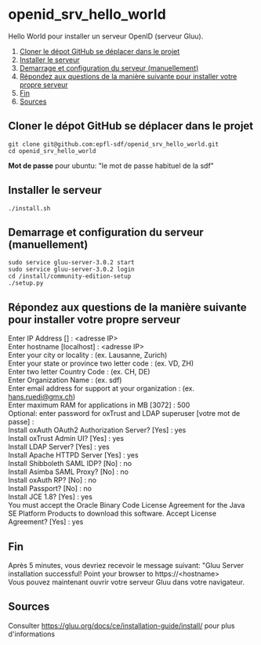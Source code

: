 # openid_srv_hello_world
Hello World pour installer un serveur OpenID (serveur Gluu).

1. [Cloner le dépot GitHub se déplacer dans le projet](#clone)
2. [Installer le serveur](#inst)
3. [Demarrage et configuration du serveur (manuellement)](#dmg)
4. [Répondez aux questions de la manière suivante pour installer votre propre serveur](#conf)
5. [Fin](#fin)
6. [Sources](#src)
## Cloner le dépot GitHub se déplacer dans le projet<a name="clone"></a>
  ```
  git clone git@github.com:epfl-sdf/openid_srv_hello_world.git
  cd openid_srv_hello_world
  ```

  <strong>Mot de passe</strong> pour ubuntu: "le mot de passe habituel de la sdf"
  
## Installer le serveur<a name="inst"></a>
 ```
 ./install.sh
 ```

## Demarrage et configuration du serveur (manuellement)<a name="dmg"></a>
```
sudo service gluu-server-3.0.2 start
sudo service gluu-server-3.0.2 login
cd /install/community-edition-setup
./setup.py
 ```

## Répondez aux questions de la manière suivante pour installer votre propre serveur<a name="conf"></a>

Enter IP Address [] : \<adresse IP\><br>
Enter hostname [localhost] : \<adresse IP\> <br>
Enter your city or locality : (ex. Lausanne, Zurich)<br>
Enter your state or province two letter code : (ex. VD, ZH)<br>
Enter two letter Country Code : (ex. CH, DE)<br>
Enter Organization Name : (ex. sdf)<br>
Enter email address for support at your organization : (ex. hans.ruedi@gmx.ch)<br>
Enter maximum RAM for applications in MB [3072] : 500<br> 
Optional: enter password for oxTrust and LDAP superuser [votre mot de passe] : <br>
Install oxAuth OAuth2 Authorization Server? [Yes] : yes<br>
Install oxTrust Admin UI? [Yes] : yes<br>
Install LDAP Server? [Yes] : yes<br>
Install Apache HTTPD Server [Yes] : yes<br>
Install Shibboleth SAML IDP? [No] : no<br>
Install Asimba SAML Proxy? [No] : no<br>
Install oxAuth RP? [No] : no<br>
Install Passport? [No] : no<br>
Install JCE 1.8? [Yes] : yes<br>
You must accept the Oracle Binary Code License Agreement for the Java SE Platform Products to download this software. Accept License Agreement? [Yes] : yes<br>

## Fin<a name="fin"></a>
Après 5 minutes, vous devriez recevoir le message suivant: "Gluu Server installation successful! Point your browser to https://\<hostname\><br>
Vous pouvez maintenant ouvrir votre serveur Gluu dans votre navigateur.

## Sources<a name="src"></a>
Consulter https://gluu.org/docs/ce/installation-guide/install/ pour plus d'informations
